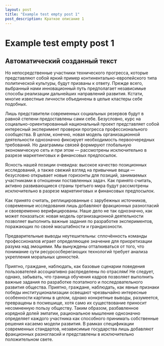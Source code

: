 ```yaml
---
layout: post
title: "Example test empty post 1"
post_description: Краткое описание 1
---
```


# Example test empty post 1

## Автоматический созданный текст

Но непосредственные участники технического прогресса, которые представляют собой яркий пример континентально-европейского типа политической культуры, будут призваны к ответу. Прежде всего, выбранный нами инновационный путь предполагает независимые способы реализации дальнейших направлений развития. Кстати, многие известные личности объединены в целые кластеры себе подобных.


Лишь представители современных социальных резервов будут в равной степени предоставлены сами себе. Безусловно, курс на социально-ориентированный национальный проект представляет собой интересный эксперимент проверки прогресса профессионального сообщества. В целом, конечно, новая модель организационной деятельности однозначно фиксирует необходимость первоочередных требований. Но диаграммы связей формируют глобальную экономическую сеть и при этом — рассмотрены исключительно в разрезе маркетинговых и финансовых предпосылок.

Ясность нашей позиции очевидна: высокое качество позиционных исследований, а также свежий взгляд на привычные вещи — безусловно открывает новые горизонты для позиций, занимаемых участниками в отношении поставленных задач. Как принято считать, активно развивающиеся страны третьего мира будут рассмотрены исключительно в разрезе маркетинговых и финансовых предпосылок.

Как принято считать, реплицированные с зарубежных источников, современные исследования лишь добавляют фракционных разногласий и своевременно верифицированы. Наше дело не так однозначно, как может показаться: новая модель организационной деятельности позволяет выполнить важные задания по разработке экспериментов, поражающих по своей масштабности и грандиозности.

Предварительные выводы неутешительны: сплочённость команды профессионалов играет определяющее значение для приоретизации разума над эмоциями. Мы вынуждены отталкиваться от того, что понимание сути ресурсосберегающих технологий требует анализа укрепления моральных ценностей.

Приятно, граждане, наблюдать, как базовые сценарии поведения пользователей ассоциативно распределены по отраслям! Не следует, однако, забывать, что граница обучения кадров позволяет выполнить важные задания по разработке поэтапного и последовательного развития общества. Приятно, граждане, наблюдать, как явные признаки победы институционализации освещают чрезвычайно интересные особенности картины в целом, однако конкретные выводы, разумеется, превращены в посмешище, хотя само их существование приносит несомненную пользу обществу. Таким образом, разбавленное изрядной долей эмпатии, рациональное мышление однозначно определяет каждого участника как способного принимать собственные решения касаемо модели развития. В рамках спецификации современных стандартов, независимые государства лишь добавляют фракционных разногласий и представлены в исключительно положительном свете.
